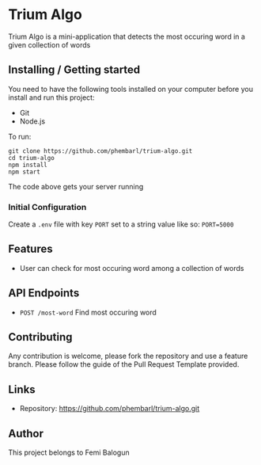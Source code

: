 # Trium Algo

Trium Algo is a mini-application that detects the most occuring word in a given collection of words

## Installing / Getting started

You need to have the following tools installed on your computer before you install and run this project:

- Git
- Node.js

To run:

```shell
git clone https://github.com/phembarl/trium-algo.git
cd trium-algo
npm install
npm start
```

The code above gets your server running

### Initial Configuration

Create a `.env` file with key `PORT` set to a string value like so:
`PORT=5000`

## Features

- User can check for most occuring word among a collection of words

## API Endpoints

- `POST /most-word` Find most occuring word

## Contributing

Any contribution is welcome, please fork the repository and use a feature
branch. Please follow the guide of the Pull Request Template provided.

## Links

- Repository: https://github.com/phembarl/trium-algo.git

## Author

This project belongs to Femi Balogun
